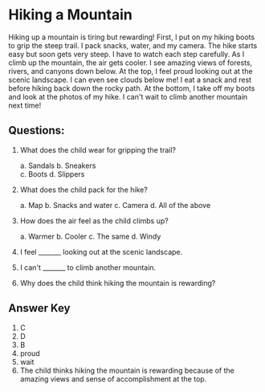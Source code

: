 # Hiking a Mountain

Hiking up a mountain is tiring but rewarding! First, I put on my hiking boots to grip the steep trail. I pack snacks, water, and my camera. The hike starts easy but soon gets very steep. I have to watch each step carefully. As I climb up the mountain, the air gets cooler. I see amazing views of forests, rivers, and canyons down below. At the top, I feel proud looking out at the scenic landscape. I can even see clouds below me! I eat a snack and rest before hiking back down the rocky path. At the bottom, I take off my boots and look at the photos of my hike. I can't wait to climb another mountain next time!

## Questions:

1. What does the child wear for gripping the trail?

   a. Sandals
   b. Sneakers  
   c. Boots
   d. Slippers

2. What does the child pack for the hike?

   a. Map
   b. Snacks and water
   c. Camera
   d. All of the above

3. How does the air feel as the child climbs up?

   a. Warmer
   b. Cooler
   c. The same
   d. Windy

4. I feel _______ looking out at the scenic landscape.

5. I can't _______ to climb another mountain.

6. Why does the child think hiking the mountain is rewarding?

## Answer Key

1. C
2. D
3. B
4. proud
5. wait
6. The child thinks hiking the mountain is rewarding because of the amazing views and sense of accomplishment at the top.

